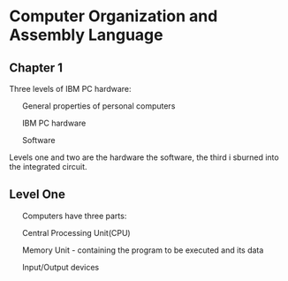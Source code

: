 
<h1>Computer Organization and Assembly Language</h1>
<h2>Chapter 1</h2>
<body>
Three levels of IBM PC hardware:

<ol>General properties of personal computers</ol>

<ol>IBM PC hardware</ol>

<ol>Software</ol>
Levels one and two are the hardware the software, the third i sburned into the integrated circuit.

<h2>Level One</h2>
 <ul>Computers have three parts:</ul>
<ul> Central Processing Unit(CPU)</ul>
<ul> Memory Unit - containing the program to be executed and its data</ul>
<ul> Input/Output devices</ul>
</body>
